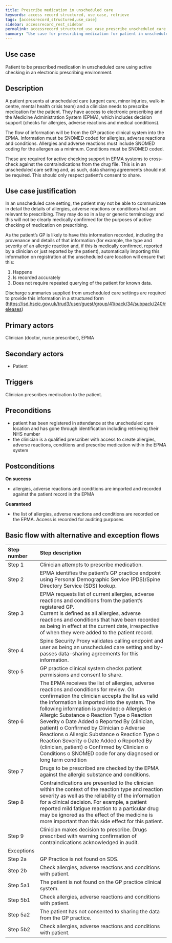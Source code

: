 ```yaml
---
title: Prescribe medication in unscheduled care
keywords: access record structured, use case, retrieve
tags: [accessrecord_structured,use_case]
sidebar: accessrecord_rest_sidebar
permalink: accessrecord_structured_use_case_prescribe_unscheduled_care.html
summary: "Use case for prescribing medication for patient in unscheduled care using active checking in an electronic prescribing environment"
---
```


## Use case ##
Patient to be prescribed medication in unscheduled care using active checking in an electronic prescribing environment.

## Description ##
A patient presents at unscheduled care (urgent care, minor injuries, walk-in centre, mental health crisis team) and a clinician needs to prescribe medication for the patient. They have access to electronic prescribing and the Medicine Administration System (EPMA), which includes decision support (checks for allergies, adverse reactions and medical conditions). 

The flow of information will be from the GP practice clinical system into the EPMA. Information must be SNOMED coded for allergies, adverse reactions and conditions. Allergies and adverse reactions must include SNOMED coding for the allergen as a minimum. Conditions must be SNOMED coded.

These are required for active checking support in EPMA systems to cross-check against the contraindications from the drug file.
This is in an unscheduled care setting and, as such, data sharing agreements should not be required. This should only respect patient’s consent to share.

## Use case justification ##
In an unscheduled care setting, the patient may not be able to communicate in detail the details of allergies, adverse reactions or conditions that are relevant to prescribing. They may do so in a lay or generic terminology and this will not be clearly medically confirmed for the purposes of active checking of medication on prescribing.

As the patient’s GP is likely to have this information recorded, including the provenance and details of that information (for example, the type and severity of an allergic reaction and, if this is medically confirmed, reported by a clinician or just reported by the patient), automatically importing this information on registration at the unscheduled care location will ensure that this:
1)	Happens
2)	Is recorded accurately
3)	Does not require repeated querying of the patient for known data.

Discharge summaries supplied from unscheduled care settings are required to provide this information in a structured form (https://isd.hscic.gov.uk/trud3/user/guest/group/41/pack/34/subpack/240/releases)

## Primary actors ##
Clinician (doctor, nurse prescriber), EPMA

## Secondary actors ##

-	Patient

## Triggers ##

Clinician prescribes medication to the patient.

## Preconditions ##

-	patient has been registered in attendance at the unscheduled care location and has gone through identification including retrieving their NHS number
-	the clinician is a qualified prescriber with access to create allergies, adverse reactions, conditions and prescribe medication within the EPMA system

## Postconditions ##

**On success**
-	allergies, adverse reactions and conditions are imported and recorded against the patient record in the EPMA

**Guaranteed**
-	the list of allergies, adverse reactions and conditions are recorded on the EPMA. Access is recorded for auditing purposes

## Basic flow with alternative and exception flows ##
| Step number | Step description                                                                                                                                                                                                                                                                                                                                                                                                                                                                                                                                                                                                                                                                                                                            |
|:-------------|:---------------------------------------------------------------------------------------------------------------------------------------------------------------------------------------------------------------------------------------------------------------------------------------------------------------------------------------------------------------------------------------------------------------------------------------------------------------------------------------------------------------------------------------------------------------------------------------------------------------------------------------------------------------------------------------------------------------------------------------------|
| Step 1      |    Clinician attempts to   prescribe medication.                                                                                                                                                                                                                                                                                                                                                                                                                                                                                                                                                                                                                                                                                            |
| Step 2      |    EPMA identifies the patient’s GP practice   endpoint using Personal Demographic Service (PDS)/Spine Directory Service (SDS)   lookup.                                                                                                                                                                                                                                                                                                                                                                                                                                                                                                                                                                                                    |
| Step 3      |    EPMA requests list of current   allergies, adverse reactions and conditions from the patient’s registered GP.<br>Current   is defined as all allergies, adverse reactions and conditions that have been   recorded as being in effect at the current date, irrespective of when they   were added to the patient record.                                                                                                                                                                                                                                                                                                                                                                                                                 |
| Step 4      |    Spine Security Proxy validates calling   endpoint and user as being an unscheduled care setting and by-passes data-sharing   agreements for this information.                                                                                                                                                                                                                                                                                                                                                                                                                                                                                                                                                                            |
| Step 5      |    GP practice clinical system checks   patient permissions and consent to share.                                                                                                                                                                                                                                                                                                                                                                                                                                                                                                                                                                                                                                                           |
| Step 6      |    The EPMA receives the list   of allergies, adverse reactions and conditions for review. On confirmation   the clinician accepts the list as valid the information is imported into the   system.   The following information   is provided:   o   Allergies   o     Allergic   Substance   o     Reaction   Type   o     Reaction   Severity   o     Date   Added   o     Reported   By (clinician, patient)   o     Confirmed   by Clinician   o   Adverse Reactions   o     Allergic   Substance   o     Reaction   Type   o     Reaction   Severity   o     Date Added   o     Reported   By (clinician, patient)   o     Confirmed   by Clinician   o   Conditions   o     SNOMED   code for any diagnosed or long term condition    |
| Step 7      |    Drugs to be prescribed are   checked by the EPMA against the allergic substance and conditions.                                                                                                                                                                                                                                                                                                                                                                                                                                                                                                                                                                                                                                          |
| Step 8      |    Contraindications are   presented to the clinician within the context of the reaction type and   reaction severity as well as the reliability of the information for a   clinical decision. For example, a patient reported mild fatigue reaction to a   particular drug may be ignored as the effect of the medicine is more   important than this side effect for this patient.                                                                                                                                                                                                                                                                                                                                                        |
| Step 9      |    Clinician makes decision to   prescribe. Drugs prescribed with warning confirmation of contraindications   acknowledged in audit.                                                                                                                                                                                                                                                                                                                                                                                                                                                                                                                                                                                                        |
| Exceptions  |                                                                                                                                                                                                                                                                                                                                                                                                                                                                                                                                                                                                                                                                                                                                             |
| Step 2a     |    GP Practice is not found on   SDS.                                                                                                                                                                                                                                                                                                                                                                                                                                                                                                                                                                                                                                                                                                       |
| Step 2b     |    Check allergies, adverse   reactions and conditions with patient.                                                                                                                                                                                                                                                                                                                                                                                                                                                                                                                                                                                                                                                                        |
| Step 5a1    |    The patient is not found on   the GP practice clinical system.                                                                                                                                                                                                                                                                                                                                                                                                                                                                                                                                                                                                                                                                           |
| Step 5b1    |    Check allergies, adverse   reactions and conditions with patient.                                                                                                                                                                                                                                                                                                                                                                                                                                                                                                                                                                                                                                                                        |
| Step 5a2    |    The patient has not   consented to sharing the data from the GP practice.                                                                                                                                                                                                                                                                                                                                                                                                                                                                                                                                                                                                                                                                |
| Step 5b2    |    Check allergies, adverse   reactions and conditions with patient.                                                                                                                                                                                                                                                                                                                                                                                                                                                                                                                                                                                                                                                                        |

